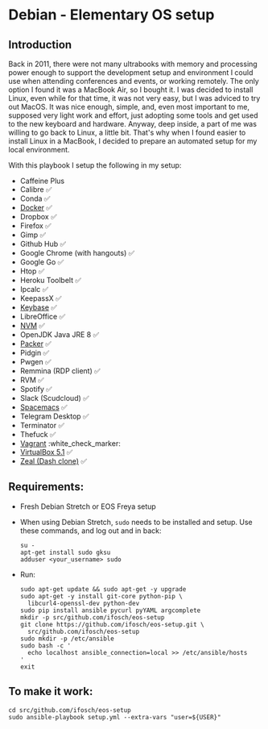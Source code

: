 # Debian - Elementary OS setup

## Introduction

Back in 2011, there were not many ultrabooks with memory and processing power enough to support the development setup and environment I could use when attending conferences and events, or working remotely.
The only option I found it was a MacBook Air, so I bought it.
I was decided to install Linux, even while for that time, it was not very easy, but I was adviced to try out MacOS.
It was nice enough, simple, and, even most important to me, supposed very light work and effort, just adopting some tools and get used to the new keyboard and hardware.
Anyway, deep inside, a part of me was willing to go back to Linux, a little bit.
That's why when I found easier to install Linux in a MacBook, I decided to prepare an automated setup for my local environment.

With this playbook I setup the following in my setup:

  - Caffeine Plus
  - Calibre :white_check_mark:
  - Conda :white_check_mark:
  - [Docker](www.docker.com) :white_check_mark:
  - Dropbox :white_check_mark:
  - Firefox :white_check_mark:
  - Gimp :white_check_mark:
  - Github Hub :white_check_mark:
  - Google Chrome (with hangouts) :white_check_mark:
  - Google Go :white_check_mark:
  - Htop :white_check_mark:
  - Heroku Toolbelt :white_check_mark:
  - Ipcalc :white_check_mark:
  - KeepassX :white_check_mark:
  - [Keybase](www.keybase.com) :white_check_mark:
  - LibreOffice :white_check_mark:
  - [NVM](https://github.com/creationix/nvm.git) :white_check_mark:
  - OpenJDK Java JRE 8 :white_check_mark:
  - [Packer](https://www.packer.io) :white_check_mark:
  - Pidgin :white_check_mark:
  - Pwgen :white_check_mark:
  - Remmina (RDP client) :white_check_mark:
  - RVM :white_check_mark:
  - Spotify :white_check_mark:
  - Slack (Scudcloud) :white_check_mark:
  - [Spacemacs](https://github.com/syl20bnr/spacemacs#linux-distros) :white_check_mark:
  - Telegram Desktop :white_check_mark:
  - Terminator :white_check_mark:
  - Thefuck :white_check_mark:
  - [Vagrant](www.vagrantup.com) :white_check_marker:
  - [VirtualBox 5.1](https://download.docker.com/linux/debian/gpg) :white_check_mark:
  - [Zeal (Dash clone)](http://zealdocs.org/) :white_check_mark:

## Requirements:

  - Fresh Debian Stretch or EOS Freya setup
  - When using Debian Stretch, `sudo` needs to be installed and setup.
    Use these commands, and log out and in back:

        su -
        apt-get install sudo gksu
        adduser <your_username> sudo

  - Run:

        sudo apt-get update && sudo apt-get -y upgrade
        sudo apt-get -y install git-core python-pip \
          libcurl4-openssl-dev python-dev
        sudo pip install ansible pycurl pyYAML argcomplete
        mkdir -p src/github.com/ifosch/eos-setup
        git clone https://github.com/ifosch/eos-setup.git \
          src/github.com/ifosch/eos-setup
        sudo mkdir -p /etc/ansible
        sudo bash -c '
          echo localhost ansible_connection=local >> /etc/ansible/hosts
        '
        exit

## To make it work:

    cd src/github.com/ifosch/eos-setup
    sudo ansible-playbook setup.yml --extra-vars "user=${USER}"
